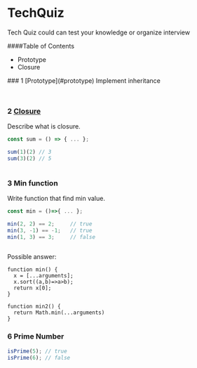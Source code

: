 # TechQuiz

Tech Quiz could can test your knowledge or organize interview 


####Table of Contents
* <a name="prototype">Prototype</a>
* <a name="closure">Closure</a>

<a name="prototype"/>
### 1 [Prototype](#prototype)
Implement inheritance

```javascript
    

```

### 2 [Closure](#closure)
Describe what is closure.

```javascript
const sum = () => { ... };

sum(1)(2) // 3
sum(3)(2) // 5   
 
```

### 3 Min function
Write function that find min value.

```javascript
const min = ()=>{ ... };

min(2, 2) == 2;     // true
min(3, -1) == -1;   // true
min(1, 3) == 3;     // false
 
```

Possible answer:
```
function min() {
  x = [...arguments];
  x.sort((a,b)=>a>b);
  return x[0];
}

function min2() {
  return Math.min(...arguments)
}
```

### 6 Prime Number

```javascript
isPrime(5); // true
isPrime(6); // false
```